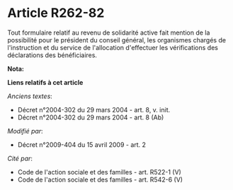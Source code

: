 # Article R262-82

Tout formulaire relatif au revenu de solidarité active fait mention de la possibilité pour le président du conseil général,
les organismes chargés de l'instruction et du service de l'allocation d'effectuer les vérifications des déclarations des
bénéficiaires.

**Nota:**



**Liens relatifs à cet article**

_Anciens textes_:

  - Décret n°2004-302 du 29 mars 2004 - art. 8, v. init.
  - Décret n°2004-302 du 29 mars 2004 - art. 8 (Ab)

_Modifié par_:

  - Décret n°2009-404 du 15 avril 2009 - art. 2

_Cité par_:

  - Code de l'action sociale et des familles - art. R522-1 (V)
  - Code de l'action sociale et des familles - art. R542-6 (V)
